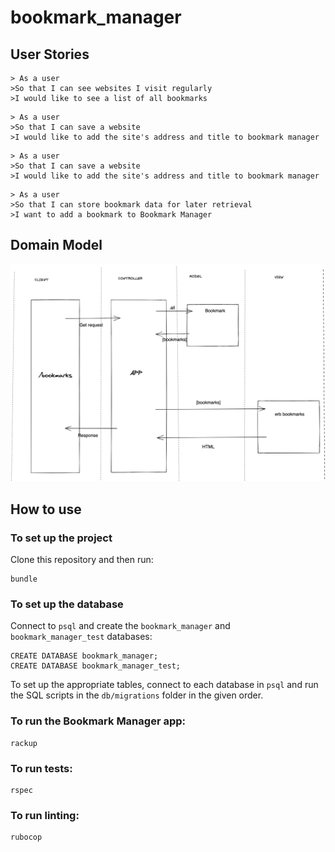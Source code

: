 # bookmark_manager

## User Stories

```
> As a user
>So that I can see websites I visit regularly
>I would like to see a list of all bookmarks
```

```
> As a user
>So that I can save a website
>I would like to add the site's address and title to bookmark manager
```

```
> As a user
>So that I can save a website
>I would like to add the site's address and title to bookmark manager
```

```
> As a user
>So that I can store bookmark data for later retrieval
>I want to add a bookmark to Bookmark Manager
```

## Domain Model
![Bookmark Manager domain model](./public/images/bookmark_manager_1.png)

## How to use

### To set up the project

Clone this repository and then run:

```
bundle
```
### To set up the database

Connect to `psql` and create the `bookmark_manager` and `bookmark_manager_test` databases:

```
CREATE DATABASE bookmark_manager;
CREATE DATABASE bookmark_manager_test;
```

To set up the appropriate tables, connect to each database in `psql` and run the SQL scripts in the `db/migrations` folder in the given order.

### To run the Bookmark Manager app:

```
rackup
```

### To run tests:

```
rspec
```

### To run linting:

```
rubocop
```

